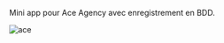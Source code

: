 Mini app pour Ace Agency avec enregistrement en BDD.


![ace](https://github.com/Jisse7/aceAgencyBDD/assets/105201176/37c67ab4-30cd-4db2-9c9e-3ac2bdd305ac)

